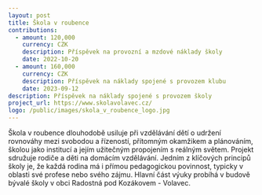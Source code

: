 ```yaml
---
layout: post
title: Škola v roubence
contributions:
  - amount: 120,000
    currency: CZK
    description: Příspěvek na provozní a mzdové náklady školy
    date: 2022-10-20
  - amount: 160,000
    currency: CZK
    description: Příspěvek na náklady spojené s provozem klubu
    date: 2023-09-12
description: Příspěvek na náklady spojené s provozem školy
project_url: https://www.skolavolavec.cz/
logo: /public/images/skola_v_roubence_logo.jpg
---
```


Škola v roubence dlouhodobě usiluje při vzdělávání dětí o udržení rovnováhy mezi svobodou a řízeností, přítomným okamžikem a plánováním, školou jako institucí a jejím užitečným propojením s reálným světem. Projekt sdružuje rodiče a děti na domácím vzdělávání. Jedním z klíčových principů školy je, že každá rodina má i přímou pedagogickou povinnost, typicky v oblasti své profese nebo svého zájmu. Hlavní část výuky probíhá v budově bývalé školy v obci Radostná pod Kozákovem - Volavec.


